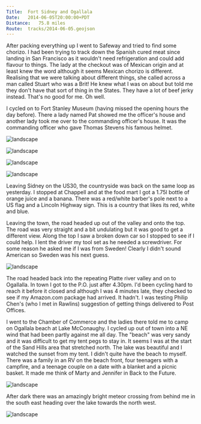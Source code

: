```yaml
---
Title:	Fort Sidney and Ogallala
Date:	2014-06-05T20:00:00+PDT
Distance:	75.8 miles
Route:	tracks/2014-06-05.geojson
---
```


After packing everything up I went to Safeway and tried to find some chorizo. I had been trying to track down the Spanish cured meat since landing in San Francisco as it wouldn't need refrigeration and could add flavour to things. The lady at the checkout was of Mexican origin and at least knew the word although it seems Mexican chorizo is different. Realising that we were talking about different things, she called across a man called Stuart who was a Brit! He knew what I was on about but told me they don't have that sort of thing in the States. They have a lot of beef jerky instead. That's no good for me. Oh well.

I cycled on to Fort Stanley Museum (having missed the opening hours the day before). There a lady named Pat showed me the officer's house and another lady took me over to the commanding officer's house. It was the commanding officer who gave Thomas Stevens his famous helmet.

![landscape](https://farm4.staticflickr.com/3861/14408918384_447d4f50d3.jpg "The commanding officers in 1884. One of them gave Thomas Stevens his hat.")

![landscape](https://farm4.staticflickr.com/3838/14408747302_457fb254bc.jpg "Fort Sidney")

![landscape](https://farm4.staticflickr.com/3891/14223344649_770129fd8e.jpg "Fort Sidney")

![landscape](https://farm6.staticflickr.com/5277/14386872576_5071522c06.jpg "Fort Sidney")

Leaving Sidney on the US30, the countryside was back on the same loop as yesterday. I stopped at Chappell and at the food mart I got a 1.75l bottle of orange juice and a banana. There was a red/white barber's pole next to a US flag and a Lincoln Highway sign. This is a country that likes its red, white and blue.

Leaving the town, the road headed up out of the valley and onto the top. The road was very straight and a bit undulating but it was good to get a different view. Along the top I saw a broken down car so I stopped to see if I could help. I lent the driver my tool set as he needed a screwdriver. For some reason he asked me if I was from Sweden! Clearly I didn't sound American so Sweden was his next guess.

![landscape](https://farm4.staticflickr.com/3861/14223385148_fd10f28ba3.jpg "Horses")

The road headed back into the repeating Platte river valley and on to Ogallalla. In town I got to the P.O. just after 4.30pm. I'd been cycling hard to reach it before it closed and although I was 4 minutes late, they checked to see if my Amazon.com package had arrived. It hadn't. I was testing Philip Chen's (who I met in Rawlins) suggestion of getting things delivered to Post Offices.

I went to the Chamber of Commerce and the ladies there told me to camp on Ogallala beach at Lake McConaughy. I cycled up out of town into a NE wind that had been partly against me all day. The "beach" was very sandy and it was difficult to get my tent pegs to stay in. It seems I was at the start of the Sand Hills area that stretched north. The lake was beautiful and I watched the sunset from my tent. I didn't quite have the beach to myself. There was a family in an RV on the beach front, four teenagers with a campfire, and a teenage couple on a date with a blanket and a picnic basket. It made me think of Marty and Jennifer in Back to the Future.

![landscape](https://farm4.staticflickr.com/3852/14408691252_17b9aa970d.jpg "Lake at sunset")

After dark there was an amazingly bright meteor crossing from behind me in the south east heading over the lake towards the north west.

![landscape](https://farm3.staticflickr.com/2912/14430167753_c6cf766b03.jpg "Lake at night")
